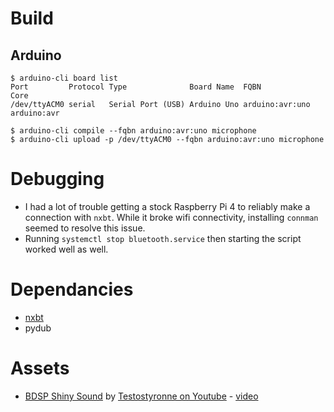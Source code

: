 # Build
## Arduino
```
$ arduino-cli board list
Port         Protocol Type              Board Name  FQBN            Core
/dev/ttyACM0 serial   Serial Port (USB) Arduino Uno arduino:avr:uno arduino:avr

$ arduino-cli compile --fqbn arduino:avr:uno microphone
$ arduino-cli upload -p /dev/ttyACM0 --fqbn arduino:avr:uno microphone
```

# Debugging
- I had a lot of trouble getting a stock Raspberry Pi 4 to reliably make a
  connection with `nxbt`. While it broke wifi connectivity, installing
  `connman` seemed to resolve this issue.
- Running `systemctl stop bluetooth.service` then starting the script worked
  well as well.

# Dependancies

- [nxbt](https://github.com/Brikwerk/nxbt)
- pydub

# Assets
- [BDSP Shiny Sound](./assets/bdsp-shiny.wav) by [Testostyronne on Youtube](https://www.youtube.com/channel/UCqebtkAws3kAgzr5_N2x9BQ) - [video](https://www.youtube.com/watch?v=tx1_cgdkppU)

